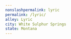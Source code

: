 ```yaml
---
﻿nonslashpermalink: lyric
permalink: /lyric/
alley: Lyric
city: White Sulphur Springs
state: Montana
---
```

